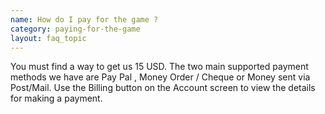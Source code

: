 ```yaml
---
name: How do I pay for the game ?
category: paying-for-the-game
layout: faq_topic
---
```

You must find a way to get us 15 USD. The two main supported payment methods we have are Pay Pal , Money Order / Cheque or Money sent via Post/Mail. Use the Billing button on the Account screen to view the details for making a payment.